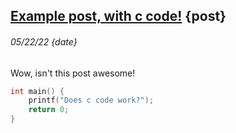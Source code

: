 ## [Example post, with c code!](<!this_page!>) {post}
###### 05/22/22 {date}
Wow, isn't this post awesome!
```c
int main() {
    printf("Does c code work?");
    return 0;
}
```

